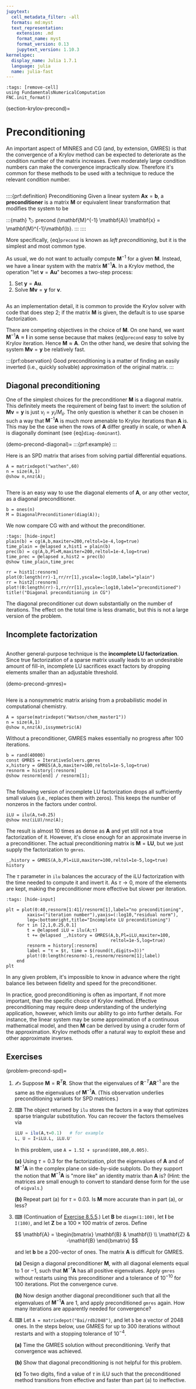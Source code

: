 ```yaml
---
jupytext:
  cell_metadata_filter: -all
  formats: md:myst
  text_representation:
    extension: .md
    format_name: myst
    format_version: 0.13
    jupytext_version: 1.10.3
kernelspec:
  display_name: Julia 1.7.1
  language: julia
  name: julia-fast
---
```

```{code-cell}
:tags: [remove-cell]
using FundamentalsNumericalComputation
FNC.init_format()
```

(section-krylov-precond)=
# Preconditioning

An important aspect of MINRES and CG (and, by extension, GMRES) is that the convergence of a Krylov method can be expected to deteriorate as the condition number of the matrix increases. Even moderately large condition numbers can make the convergence impractically slow. Therefore it's common for these methods to be used with a technique to reduce the relevant condition number.

```{index} GMRES; preconditioning in, ! preconditioning
```

::::{prf:definition} Preconditioning
Given a linear system $\mathbf{A}\mathbf{x}=\mathbf{b}$, a **preconditioner** is a matrix $\mathbf{M}$ or equivalent linear transformation that modifies the system to be

:::{math}
:label: precond
(\mathbf{M}^{-1} \mathbf{A}) \mathbf{x} = \mathbf{M}^{-1}\mathbf{b}.
:::
::::
 
More specifically, {eq}`precond` is known as *left preconditioning*, but it is the simplest and most common type.

As usual, we do not want to actually compute $\mathbf{M}^{-1}$ for a given $\mathbf{M}$. Instead, we have a linear system with the matrix $\mathbf{M}^{-1}\mathbf{A}$. In a Krylov method, the operation "let $\mathbf{v}=\mathbf{A}\mathbf{u}$" becomes a two-step process:

1. Set $\mathbf{y}=\mathbf{A}\mathbf{u}$.
2. Solve $\mathbf{M}\mathbf{v}=\mathbf{y}$ for $\mathbf{v}$.

```{index} sparse matrix, LU factorization
```

As an implementation detail, it is common to provide the Krylov solver with code that does step 2; if the matrix $\mathbf{M}$ is given, the default is to use sparse factorization. 

There are competing objectives in the choice of $\mathbf{M}$. On one hand, we want $\mathbf{M}^{-1}\mathbf{A}\approx \mathbf{I}$ in some sense because that makes {eq}`precond` easy to solve by Krylov iteration. Hence $\mathbf{M}\approx \mathbf{A}$. On the other hand, we desire that solving the system $\mathbf{M}\mathbf{v}=\mathbf{y}$ be relatively fast. 

:::{prf:observation}
Good preconditioning is a matter of finding an easily inverted (i.e., quickly solvable) approximation of the original matrix. 
:::

## Diagonal preconditioning

One of the simplest choices for the preconditioner $\mathbf{M}$ is a diagonal matrix. This definitely meets the requirement of being fast to invert: the solution of $\mathbf{M}\mathbf{v}=\mathbf{y}$ is just $v_i=y_i/M_{ii}$. The only question is whether it can be chosen in such a way that $\mathbf{M}^{-1}\mathbf{A}$ is much more amenable to Krylov iterations than $\mathbf{A}$ is. This may be the case when the rows of $\mathbf{A}$ differ greatly in scale, or when $\mathbf{A}$ is diagonally dominant (see {eq}`diag-dominant`).

(demo-precond-diagonal)=
:::{prf:example}
:::





Here is an SPD matrix that arises from solving partial differential equations.

```{code-cell}
A = matrixdepot("wathen",60)
n = size(A,1)
@show n,nnz(A);
```

```{index} ! Julia; DiagonalPreconditioner
```

There is an easy way to use the diagonal elements of $\mathbf{A}$, or any other vector, as a diagonal preconditioner.

```{code-cell}
b = ones(n)
M = DiagonalPreconditioner(diag(A));
```

We now compare CG with and without the preconditioner.

```{code-cell}
:tags: [hide-input]
plain(b) = cg(A,b,maxiter=200,reltol=1e-4,log=true)
time_plain = @elapsed x,hist1 = plain(b)
prec(b) = cg(A,b,Pl=M,maxiter=200,reltol=1e-4,log=true)
time_prec = @elapsed x,hist2 = prec(b)
@show time_plain,time_prec

rr = hist1[:resnorm]
plot(0:length(rr)-1,rr/rr[1],yscale=:log10,label="plain")
rr = hist2[:resnorm]
plot!(0:length(rr)-1,rr/rr[1],yscale=:log10,label="preconditioned")
title!("Diagonal preconditioning in CG")
```

The diagonal preconditioner cut down substantially on the number of iterations. The effect on the total time is less dramatic, but this is not a large version of the problem.





## Incomplete factorization

```{index} ! LU factorization; incomplete
```

Another general-purpose technique is the **incomplete LU factorization**. Since true factorization of a sparse matrix usually leads to an undesirable amount of fill-in, incomplete LU sacrifices exact factors by dropping elements smaller than an adjustable threshold.

(demo-precond-gmres)=
```{prf:example}
```





Here is a nonsymmetric matrix arising from a probabilistic model in computational chemistry.

```{code-cell}
A = sparse(matrixdepot("Watson/chem_master1"))
n = size(A,1)
@show n,nnz(A),issymmetric(A)
```

Without a preconditioner, GMRES makes essentially no progress after 100 iterations. 

```{code-cell}
b = rand(40000)
const GMRES = IterativeSolvers.gmres
x,history = GMRES(A,b,maxiter=100,reltol=1e-5,log=true)
resnorm = history[:resnorm]
@show resnorm[end] / resnorm[1];
```

```{index} ! Julia; ilu
```

The following version of incomplete LU factorization drops all sufficiently small values (i.e., replaces them with zeros). This keeps the number of nonzeros in the factors under control. 

```{code-cell}
iLU = ilu(A,τ=0.25)
@show nnz(iLU)/nnz(A);
```

The result is almost 10 times as dense as $\mathbf{A}$ and yet still not a true factorization of it. However, it's close enough for an approximate inverse in a preconditioner. The actual preconditioning matrix is $\mathbf{M}=\mathbf{L}\mathbf{U}$, but we just supply the factorization to `gmres`.

```{code-cell}
_,history = GMRES(A,b,Pl=iLU,maxiter=100,reltol=1e-5,log=true)
history
```

The $\tau$ parameter in `ilu` balances the accuracy of the iLU factorization with the time needed to compute it and invert it. As $\tau\to 0$, more of the elements are kept, making the preconditioner more effective but slower per iteration. 

```{code-cell}
:tags: [hide-input]

plt = plot(0:40,resnorm[1:41]/resnorm[1],label="no preconditioning",
        xaxis=("iteration number"),yaxis=(:log10,"residual norm"),
        leg=:bottomright,title="Incomplete LU preconditioning")
    for τ in [2,1,0.25,0.1]
        t = @elapsed iLU = ilu(A;τ)
        t += @elapsed _,history = GMRES(A,b,Pl=iLU,maxiter=100,
                                        reltol=1e-5,log=true)
        resnorm = history[:resnorm]
        label = "τ = $τ, time = $(round(t,digits=3))"
        plot!(0:length(resnorm)-1,resnorm/resnorm[1];label)
    end
plt
```

In any given problem, it's impossible to know in advance where the right balance lies between fidelity and speed for the preconditioner.




In practice, good preconditioning is often as important, if not more important, than the specific choice of Krylov method. Effective preconditioning may require deep understanding of the underlying application, however, which limits our ability to go into further details. For instance, the linear system may be some approximation of a continuous mathematical model, and then $\mathbf{M}$ can be derived by using a cruder form of the approximation. Krylov methods offer a natural way to exploit these and other approximate inverses.

## Exercises

(problem-precond-spd)=
1. ✍ Suppose $\mathbf{M}=\mathbf{R}^T\mathbf{R}$. Show that the eigenvalues of $\mathbf{R}^{-T}\mathbf{A}\mathbf{R}^{-1}$ are the same as the eigenvalues of $\mathbf{M}^{-1}\mathbf{A}$. (This observation underlies preconditioning variants for SPD matrices.)

2. ⌨ The object returned by `ilu` stores the factors in a way that optimizes sparse triangular substitution. You can recover the factors themselves via
    
    ```julia
    iLU = ilu(A,τ=0.1)   # for example
    L, U = I+iLU.L, iLU.U'
    ```

    In this problem, use `A = 1.5I + sprand(800,800,0.005)`.

    **(a)** Using $\tau=0.3$ for the factorization, plot the eigenvalues of $\mathbf{A}$ and of $\mathbf{M}^{-1}\mathbf{A}$ in the complex plane on side-by-side subplots. Do they support the notion that $\mathbf{M}^{-1}\mathbf{A}$ is "more like" an identity matrix than $\mathbf{A}$ is? (Hint: the matrices are small enough to convert to standard dense form for the use of `eigvals`.)

    **(b)** Repeat part (a) for $\tau=0.03$. Is $\mathbf{M}$ more accurate than in part (a), or less?

3. ⌨ (Continuation of [Exercise 8.5.5](problem-gmres-surround).) Let $\mathbf{B}$ be `diagm(1:100)`,  let $\mathbf{I}$ be `I(100)`, and let $\mathbf{Z}$ be a $100\times 100$ matrix of zeros. Define 
  
    $$
    \mathbf{A} = \begin{bmatrix}
      \mathbf{B} & \mathbf{I} \\ \mathbf{Z} & -\mathbf{B}
    \end{bmatrix}
    $$ 
  
    and let $\mathbf{b}$ be a 200-vector of ones. The matrix $\mathbf{A}$ is difficult for GMRES. 
  
    **(a)** Design a diagonal preconditioner $\mathbf{M}$, with all diagonal elements equal to $1$ or $-1$, such that $\mathbf{M}^{-1}\mathbf{A}$ has all positive eigenvalues. Apply `gmres` without restarts using this preconditioner and a tolerance of $10^{-10}$ for 100 iterations. Plot the convergence curve. 
  
    **(b)** Now design another diagonal preconditioner such that all the eigenvalues of $\mathbf{M}^{-1}\mathbf{A}$ are $1$, and apply preconditioned `gmres` again. How many iterations are apparently needed for convergence? 

4. ⌨ Let `A = matrixdepot("Bai/rdb2048")`, and let `b` be a vector of 2048 ones. In the steps below, use GMRES for up to 300 iterations without restarts and with a stopping tolerance of $10^{-4}$.

    **(a)** Time the GMRES solution without preconditioning. Verify that convergence was achieved. 

    **(b)** Show that diagonal preconditioning is not helpful for this problem.

    **(c)** To two digits, find a value of $\tau$ in iLU such that the preconditioned method transitions from effective and faster than part (a) to ineffective. 
   

